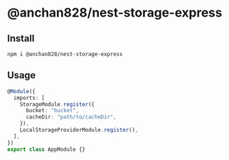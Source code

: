 # @anchan828/nest-storage-express

## Install

```shell
npm i @anchan828/nest-storage-express
```

## Usage

```typescript
@Module({
  imports: [
    StorageModule.register({
      bucket: "bucket",
      cacheDir: "path/to/cacheDir",
    }),
    LocalStorageProviderModule.register(),
  ],
})
export class AppModule {}
```
